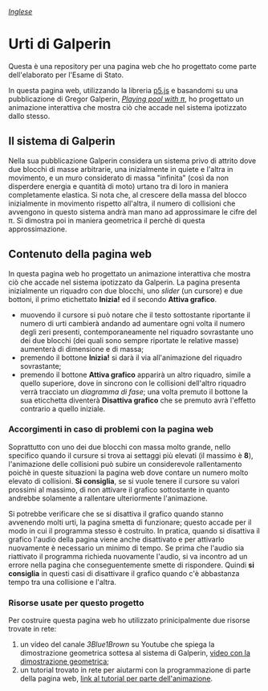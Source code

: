[*Inglese*](https://github.com/Manuel-Methasani/Pi-Collisions/blob/main/README-en.md)

# Urti di Galperin

Questa è una repository per una pagina web che ho progettato come parte dell'elaborato per l'Esame di Stato.

In questa pagina web, utilizzando la libreria [p5.js](https://p5js.org/) e basandomi su una pubblicazione di Gregor Galperin, [*Playing pool with π*](https://www.maths.tcd.ie/~lebed/Galperin.%20Playing%20pool%20with%20pi.pdf), ho progettato un animazione interattiva che mostra ciò che accade nel sistema ipotizzato dallo stesso.

## Il sistema di Galperin

Nella sua pubblicazione Galperin considera un sistema privo di attrito dove due blocchi di masse arbitrarie, una inizialmente in quiete e l'altra in movimento, e un muro considerato di massa "infinita" (così da non disperdere energia e quantità di moto) urtano tra di loro in maniera completamente elastica.
Si nota che, al crescere della massa del blocco inizialmente in movimento rispetto all'altra, il numero di collisioni che avvengono in questo sistema andrà man mano ad approssimare le cifre del π.
Si dimostra poi in maniera geometrica il perchè di questa approssimazione.

## Contenuto della pagina web

In questa pagina web ho progettato un animazione interattiva che mostra ciò che accade nel sistema ipotizzato da Galperin.
La pagina presenta inizialmente un riquadro con due blocchi, uno *slider* (un cursore) e due bottoni, il primo etichettato **Inizia!** ed il secondo **Attiva grafico**.

+ muovendo il cursore si può notare che il testo sottostante riportante il numero di urti cambierà andando ad aumentare ogni volta il numero degli zeri presenti, contemporaneamente nel riquadro sovrastante uno dei due blocchi (dei quali sono sempre riportate le relative masse) aumenterà di dimensione e di massa;
+ premendo il bottone **Inizia!** si darà il via all'animazione del riquadro sovrastante;
+ premendo il bottone **Attiva grafico** apparirà un altro riquadro, simile a quello superiore, dove in sincrono con le collisioni dell'altro riquadro verrà tracciato un *diagramma di fase*; una volta premuto il bottone la sua eticchetta diventerà **Disattiva grafico** che se premuto avrà l'effetto contrario a quello iniziale.

### Accorgimenti in caso di problemi con la pagina web

Soprattutto con uno dei due blocchi con massa molto grande, nello specifico quando il cursure si trova ai settaggi più elevati (il massimo è **8**), l'animazione delle collisioni può subire un considerevole rallentamento poichè in queste situazioni la pagina web dove contare un numero molto elevato di collisioni.
**Si consiglia**, se si vuole tenere il cursore su valori prossimi al massimo, di non attivare il grafico sottostante in quanto andrebbe solamente a rallentare ulteriormente l'animazione.

Si potrebbe verificare che se si disattiva il grafico quando stanno avvenendo molti urti, la pagina smetta di funzionare; questo accade per il modo in cui il programma stesso è costruito. In pratica, quando si disattiva il grafico l'audio della pagina viene anche disattivato e per attivarlo nuovamente è necessario un minimo di tempo. Se prima che l'audio sia riattivato il programma richieda nuovamente l'audio, si va incontro ad un errore nella pagina che conseguentemente smette di rispondere.
Quindi **si consiglia** in questi casi di disattivare il grafico quando c'è abbastanza tempo tra una collisione e l'altra.

### Risorse usate per questo progetto

Per costruire questa pagina web ho utilizzato prinicipalmente due risorse trovate in rete:

1. un video del canale *3Blue1Brown* su Youtube che spiega la dimostrazione geometrica sottesa al sistema di Galperin, [video con la dimostrazione geometrica](https://www.youtube.com/watch?v=jsYwFizhncE);
2. un tutorial trovato in rete per aiutarmi con la programmazione di parte della pagina web, [link al tutorial per parte dell'animazione](https://thecodingtrain.com/CodingChallenges/139-pi-collisions.html).

